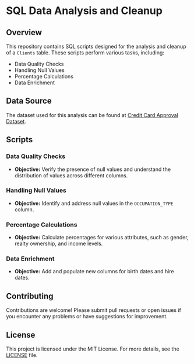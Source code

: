 # SQL Data Analysis and Cleanup

## Overview

This repository contains SQL scripts designed for the analysis and cleanup of a `Clients` table. These scripts perform various tasks, including:

- Data Quality Checks
- Handling Null Values
- Percentage Calculations
- Data Enrichment

## Data Source

The dataset used for this analysis can be found at [Credit Card Approval Dataset](https://www.kaggle.com/datasets/rikdifos/credit-card-approval-prediction/data?select=application_record.csv).

## Scripts

### Data Quality Checks

- **Objective:** Verify the presence of null values and understand the distribution of values across different columns.

### Handling Null Values

- **Objective:** Identify and address null values in the `OCCUPATION_TYPE` column.

### Percentage Calculations

- **Objective:** Calculate percentages for various attributes, such as gender, realty ownership, and income levels.

### Data Enrichment

- **Objective:** Add and populate new columns for birth dates and hire dates.

## Contributing

Contributions are welcome! Please submit pull requests or open issues if you encounter any problems or have suggestions for improvement.

## License

This project is licensed under the MIT License. For more details, see the [LICENSE](LICENSE) file.
